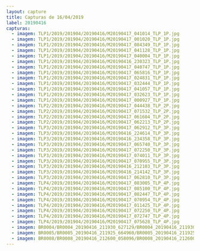 ```yaml
---
layout: capture
title: Capturas de 16/04/2019
label: 20190416
capturas:
  - imagem: TLP1/2019/201904/20190416/M20190417_041014_TLP_1P.jpg
  - imagem: TLP1/2019/201904/20190416/M20190417_001020_TLP_1P.jpg
  - imagem: TLP1/2019/201904/20190416/M20190417_084349_TLP_1P.jpg
  - imagem: TLP1/2019/201904/20190416/M20190417_041128_TLP_1P.jpg
  - imagem: TLP1/2019/201904/20190416/M20190417_040004_TLP_1P.jpg
  - imagem: TLP1/2019/201904/20190416/M20190416_230323_TLP_1P.jpg
  - imagem: TLP1/2019/201904/20190416/M20190417_040747_TLP_1P.jpg
  - imagem: TLP1/2019/201904/20190416/M20190417_065816_TLP_1P.jpg
  - imagem: TLP1/2019/201904/20190416/M20190417_024831_TLP_1P.jpg
  - imagem: TLP1/2019/201904/20190416/M20190417_032444_TLP_1P.jpg
  - imagem: TLP1/2019/201904/20190416/M20190417_041057_TLP_1P.jpg
  - imagem: TLP1/2019/201904/20190416/M20190417_032623_TLP_1P.jpg
  - imagem: TLP1/2019/201904/20190416/M20190417_000927_TLP_1P.jpg
  - imagem: TLP2/2019/201904/20190416/M20190417_044438_TLP_2P.jpg
  - imagem: TLP2/2019/201904/20190416/M20190417_071532_TLP_2P.jpg
  - imagem: TLP2/2019/201904/20190416/M20190417_061604_TLP_2P.jpg
  - imagem: TLP2/2019/201904/20190416/M20190417_062213_TLP_2P.jpg
  - imagem: TLP3/2019/201904/20190416/M20190417_062912_TLP_3P.jpg
  - imagem: TLP3/2019/201904/20190416/M20190416_224614_TLP_3P.jpg
  - imagem: TLP3/2019/201904/20190416/M20190416_234358_TLP_3P.jpg
  - imagem: TLP3/2019/201904/20190416/M20190417_065740_TLP_3P.jpg
  - imagem: TLP3/2019/201904/20190416/M20190417_072250_TLP_3P.jpg
  - imagem: TLP3/2019/201904/20190416/M20190417_074011_TLP_3P.jpg
  - imagem: TLP3/2019/201904/20190416/M20190417_070955_TLP_3P.jpg
  - imagem: TLP3/2019/201904/20190416/M20190416_212103_TLP_3P.jpg
  - imagem: TLP3/2019/201904/20190416/M20190416_214142_TLP_3P.jpg
  - imagem: TLP3/2019/201904/20190416/M20190417_062810_TLP_3P.jpg
  - imagem: TLP4/2019/201904/20190416/M20190417_083005_TLP_4P.jpg
  - imagem: TLP4/2019/201904/20190416/M20190417_085100_TLP_4P.jpg
  - imagem: TLP4/2019/201904/20190416/M20190417_082447_TLP_4P.jpg
  - imagem: TLP4/2019/201904/20190416/M20190417_070954_TLP_4P.jpg
  - imagem: TLP4/2019/201904/20190416/M20190417_011425_TLP_4P.jpg
  - imagem: TLP4/2019/201904/20190416/M20190417_072250_TLP_4P.jpg
  - imagem: TLP4/2019/201904/20190416/M20190417_072747_TLP_4P.jpg
  - imagem: TLP4/2019/201904/20190416/M20190417_075628_TLP_4P.jpg
  - imagem: BR0004/BR0004_20190416_211930_627129/BR0004_20190416_211930_627129_stack_109_meteors.jpg
  - imagem: BR0005/BR0005_20190416_211925_664960/BR0005_20190416_211925_664960_stack_3_meteors.jpg
  - imagem: BR0008/BR0008_20190416_212600_058096/BR0008_20190416_212600_058096_stack_1_meteors.jpg
---
```

